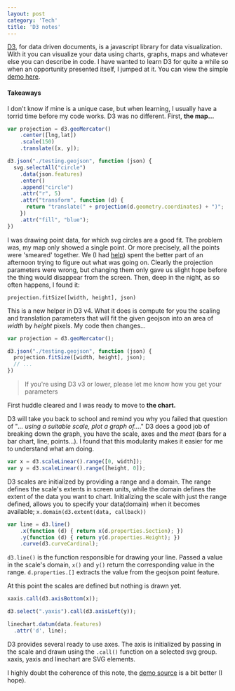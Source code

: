 ```yaml
---
layout: post
category: 'Tech'
title: 'D3 notes'
---
```


[D3], for data driven documents, is a javascript library for data visualization. With it you can visualize your data using charts, graphs, maps and whatever else you can describe in code.
I have wanted to learn D3 for quite a while so when an opportunity presented itself, I jumped at it. You can view the simple [demo here].

#### Takeaways

I don't know if mine is a unique case, but when learning, I usually have a torrid time before my code works. D3 was no different. First, **the map...**

~~~ javascript
var projection = d3.geoMercator()
    .center([lng,lat])
    .scale(150)
    .translate([x, y]);

d3.json("./testing.geojson", function (json) {
  svg.selectAll("circle")
    .data(json.features)
    .enter()
    .append("circle")
    .attr("r", 5)
    .attr("transform", function (d) {
      return "translate(" + projection(d.geometry.coordinates) + ")";
    })
    .attr("fill", "blue");
})
~~~

I was drawing point data, for which svg circles are a good fit. The problem was, my map only showed a single point. Or more precisely, all the points were 'smeared' together.
We (I had [help]) spent the better part of an afternoon trying to figure out what was going on. Clearly the projection parameters were wrong, but changing them only gave us slight hope before the thing would disappear from the screen.
Then, deep in the night, as so often happens, I found it:

`projection.fitSize([width, height], json)`

This is a new helper in D3 v4. What it does is compute for you the scaling and translation parameters that will fit the given geojson into an area of *width* by *height* pixels. My code then changes...

~~~ javascript
var projection = d3.geoMercator();

d3.json("./testing.geojson", function (json) {
  projection.fitSize([width, height], json);
  // ...
})
~~~

> If you're using D3 v3 or lower, please let me know how you get your parameters

First huddle cleared and I was ready to move to **the chart.**

D3 will take you back to school and remind you why you failed that question of "*... using a suitable scale, plot a graph of...*."
D3 does a good job of breaking down the graph, you have the scale, axes and the *meat* (bars for a bar chart, line, points...).
I found that this modularity makes it easier for me to understand what am doing.

~~~ js
var x = d3.scaleLinear().range([0, width]);
var y = d3.scaleLinear().range([height, 0]);
~~~   

D3 scales are initialized by providing a range and a domain. The range defines the scale's extents in screen units, while the domain defines the extent of the data you want to chart.
Initializing the scale with just the range defined, allows you to specify your data(domain) when it becomes available; `x.domain(d3.extent(data, callback))`

~~~ js
var line = d3.line()
    .x(function (d) { return x(d.properties.Section); })
    .y(function (d) { return y(d.properties.Height); })
    .curve(d3.curveCardinal);
~~~

`d3.line()` is the function responsible for drawing your line. Passed a value in the scale's domain, `x()` and `y()` return the corresponding value in the range.
`d.properties.[]` extracts the value from the geojson point feature.

At this point the scales are defined but nothing is drawn yet.

~~~ js
xaxis.call(d3.axisBottom(x));

d3.select(".yaxis").call(d3.axisLeft(y));

linechart.datum(data.features)
  .attr('d', line);
~~~

D3 provides several ready to use axes. The axis is initialized by passing in the scale and drawn using the `.call()` function on a selected svg group.
xaxis, yaxis and linechart are SVG <g> elements.

I highly doubt the coherence of this note, the [demo source] is a bit better (I hope).

[D3]: http://d3js.org/
[demo here]: http://createchs.co.ke/pipe/
[help]: http://openmaps.github.io/
[demo source]:  https://raw.githubusercontent.com/NgariNdungu/createchs/master/pipe/pipe.js   
